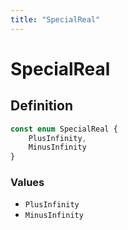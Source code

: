 ```yaml
---
title: "SpecialReal"
---
```


# SpecialReal

## Definition

```ts
const enum SpecialReal {
	PlusInfinity,
	MinusInfinity
}
```

### Values

- `PlusInfinity`
- `MinusInfinity`
